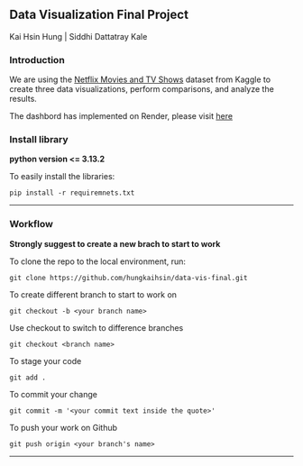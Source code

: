 ## Data Visualization Final Project
Kai Hsin Hung | Siddhi Dattatray Kale
### Introduction
We are using the [Netflix Movies and TV Shows](https://www.kaggle.com/datasets/shivamb/netflix-shows) dataset from Kaggle to create three data visualizations, perform comparisons, and analyze the results.

The dashbord has implemented on Render, please visit [here](https://data-vis-final.onrender.com/)

### Install library
**python version <= 3.13.2**

To easily install the libraries:
```
pip install -r requiremnets.txt
```

---
### Workflow
**Strongly suggest to create a new brach to start to work**

To clone the repo to the local environment, run:
```
git clone https://github.com/hungkaihsin/data-vis-final.git
```

To create different branch to start to work on
```
git checkout -b <your branch name>
```
Use checkout to switch to difference branches
```
git checkout <branch name>
```
To stage your code
```
git add .
```
To commit your change
```
git commit -m '<your commit text inside the quote>'
```
To push your work on Github
```
git push origin <your branch's name>
```
---